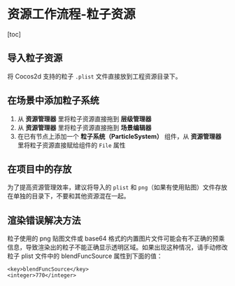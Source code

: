 



# 资源工作流程-粒子资源

[toc]



## 导入粒子资源

将 Cocos2d 支持的粒子 `.plist` 文件直接放到工程资源目录下。

## 在场景中添加粒子系统

1. 从 **资源管理器** 里将粒子资源直接拖到 **层级管理器**
2. 从 **资源管理器** 里将粒子资源直接拖到 **场景编辑器**
3. 在已有节点上添加一个 **粒子系统（ParticleSystem）** 组件，从 **资源管理器** 里将粒子资源直接赋给组件的 `File` 属性

## 在项目中的存放

为了提高资源管理效率，建议将导入的 `plist` 和 `png`（如果有使用贴图）文件存放在单独的目录下，不要和其他资源混在一起。

## 渲染错误解决方法

粒子使用的 png 贴图文件或 base64 格式的内置图片文件可能会有不正确的预乘信息，导致渲染出的粒子不能正确显示透明区域。如果出现这种情况，请手动修改粒子 plist 文件中的 blendFuncSource 属性到下面的值：

```
<key>blendFuncSource</key>
<integer>770</integer>
```

